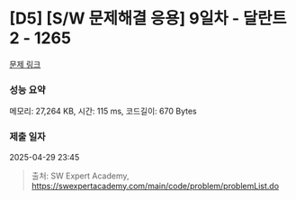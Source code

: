 # [D5] [S/W 문제해결 응용] 9일차 - 달란트2 - 1265 

[문제 링크](https://swexpertacademy.com/main/code/problem/problemDetail.do?contestProbId=AV18R8FKIvoCFAZN) 

### 성능 요약

메모리: 27,264 KB, 시간: 115 ms, 코드길이: 670 Bytes

### 제출 일자

2025-04-29 23:45



> 출처: SW Expert Academy, https://swexpertacademy.com/main/code/problem/problemList.do